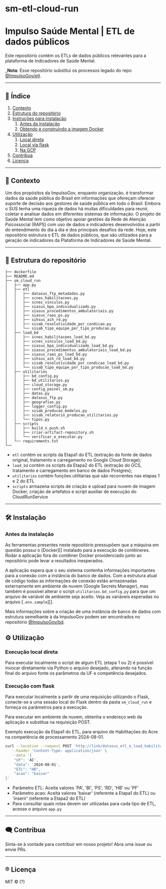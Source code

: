# sm-etl-cloud-run

<!--
SPDX-FileCopyrightText: 2022 ImpulsoGov <contato@impulsogov.org>

SPDX-License-Identifier: MIT
-->
<!-- ![Badge DBT](https://img.shields.io/badge/dbt-FF694B?style=for-the-badge&logo=dbt&logoColor=white)
![Badge em Desenvolvimento](https://img.shields.io/badge/status-em%20desenvolvimento-yellow) -->

# Impulso Saúde Mental | ETL de dados públicos

Este repositório contém os ETLs de dados públicos relevantes para a plataforma
de Indicadores de Saúde Mental.

_**Nota**: Esse repositório substitui os processos legado do repo
[@ImpulsoGov/etl][scripts legados].

[scripts legados]: https://github.com/ImpulsoGov/etl/

*******
## :mag_right: Índice
1. [Contexto](#contexto)
2. [Estrutura do repositório](#estrutura)
4. [Instruções para instalação](#instalacao)
    1. [Antes da instalação](#preinstalacao)
    2. [Obtendo e construindo a imagem Docker](#imagemdocker)
5. [Utilização](#utilizacao)
    1. [Local direta](#u_local)
    2. [Local via flask](#u_local_flask)
    3. [Na GCP](#u_gcp)
6. [Contribua](#contribua)
7. [Licença](#licenca)
*******

<div id='contexto'/>  

## :rocket: Contexto

Um dos propósitos da ImpulsoGov, enquanto organização, é transformar dados da saúde pública do Brasil em informações que ofereçam oferecer suporte de decisão aos gestores de saúde pública em todo o Brasil. Embora o SUS tenha uma riqueza de dados há muitas dificuldades para reunir, coletar e analisar dados em diferentes sistemas de informação. O projeto de Saúde Mental tem como objetivo apoiar gestões da Rede de Atenção Psicossocial (RAPS) com uso de dados e indicadores desenvolvidos a partir do entendimento do dia a dia e dos principais desafios da rede. Hoje, este repositório estrutura o ETL de dados públicos, que são utilizados para a geração de indicadores da Plataforma de Indicadores de Saúde Mental.
*******

<div id='estrutura'/>  
 
## :milky_way: Estrutura do repositório

```plain
├── dockerfile
├── README.md
├── sm_cloud_run
│   ├── app.py
│   ├── etl
│   │   ├── datasus_ftp_metadados.py
│   │   ├── scnes_habilitacoes.py
│   │   ├── scnes_vinculos.py
│   │   ├── siasus_bpa_individualizado.py
│   │   ├── siasus_procedimentos_ambulatoriais.py
│   │   ├── siasus_raas_ps.py
│   │   ├── sihsus_aih_rd.py
│   │   ├── sisab_resolutividade_por_condicao.py
│   │   └── sisab_tipo_equipe_por_tipo_producao.py
│   ├── load_bd
│   │   ├── scnes_habilitacoes_load_bd.py
│   │   ├── scnes_vinculos_load_bd.py
│   │   ├── siasus_bpa_individualizado_load_bd.py
│   │   ├── siasus_procedimentos_ambulatoriais_load_bd.py
│   │   ├── siasus_raas_ps_load_bd.py
│   │   ├── sihsus_aih_rd_load_bd.py
│   │   ├── sisab_resolutividade_por_condicao_load_bd.py
│   │   └── sisab_tipo_equipe_por_tipo_producao_load_bd.py
│   ├── utilitarios
│   │   ├── bd_config.py
│   │   ├── bd_utilitarios.py
│   │   ├── cloud_storage.py
│   │   ├── config_painel_sm.py
│   │   ├── datas.py
│   │   ├── datasus_ftp.py
│   │   ├── geografias.py
│   │   ├── logger_config.py
│   │   ├── sisab_producao_modelos.py
│   │   ├── sisab_relatorio_producao_utilitarios.py
│   │   └── tipos.py
│   ├── scripts
│   │   ├── build_n_push.sh
│   │   ├── criar-artifact-repository.sh
│   │   └── verificar_e_executar.py
│   └── requirements.txt
└──
```

- `etl` contém os scripts da Etapa1 do ETL (extração da fonte de dados original, tratamento e carregamento no Google Cloud Storage);
- `load_bd` contém os scripts da Etapa2 do ETL (extração do GCS, tratamento e carregamento em banco de dados Postgres);
- `utilitarios` contém funções utilitárias que são recorrentes nas etapas 1 e 2 do ETL
- `scripts` armazena scripts de criação e upload para nuvem de imagem Docker, criação de artefatos e script auxiliar de execução do CloudRunService
*******

<div id='instalacao'/> 

## 🛠️ Instalação

 <div id='preinstalacao'/> 
 
 ### Antes da instalação
 
 As ferramentas presentes neste repositório pressupõem que a máquina em questão
 possui o [Docker][] instalado para a execução de contêineres. Rodar a aplicação
 fora do contêiner Docker providenciado junto ao repositório pode levar a
 resultados inesperados.
 
 A aplicação espera que o seu sistema contenha informações importantes para 
 a conexão com a instância do banco de dados. Com a estrutura atual de código 
 todas as informações de conexão estão armazenadas externamente em ambiente de nuvem
 (Google Secrets Manager), mas também é possível alterar o script `utilitarios.bd_config.py`
 para que um arquivo de variável de ambiente seja aceito. 
 Veja as variáveis esperadas no arquivo [`.env.sample`][].
 
 Mais informações sobre a criação de uma instância de banco
 de dados com estrutura semelhante à da ImpulsoGov podem ser encontrados no
 repositório [@ImpulsoGov/bd][].
 
 [@ImpulsoGov/bd]: https://github.com/ImpulsoGov/bd
 


<div id='utilizacao'/> 

## :gear: Utilização
 
 <div id='u_local'/> 
 
 ### Execução local direta
 Para executar localmente o script de algum ETL (etapa 1 ou 2) é possível
 invocar diretamente via Python o arquivo desejado, alterando na função final
 do arquivo fonte os parâmetros da UF e competência desejados.

<div id='u_local_flask'/> 
 
 ### Execução com flask
 Para executar localmente a partir de uma requisição utilizando o Flask,
 conecte-se a uma sessão local do Flask dentro da pasta `sm_cloud_run` e 
 forneça os parâmetros para a execução.

 Para executar em ambiente de nuvem, obtenha o endereço web da aplicação e
 substitua na requisição POST.
 
 Exemplo execução da Etapa1 do ETL, para arquivo de Habilitações do Acre na competência de 
 processamento 2024-08-01.

 ```sh
 curl --location --request POST 'http://link/datasus_etl_e_load_habilitacoes' \
    --header 'Content-Type: application/json' \
    --data '{
     "UF": 'AC', 
     "data": '2024-08-01',
     "ETL": "HB",
     "acao": "baixar"
 }'
 ```

 - Parâmetro ETL: Aceita valores 'PA', 'BI', 'PS', 'RD', 'HB' ou 'PF'
 - Parâmetro acao: Aceita valores 'baixar' (referente a Etapa1 do ETL) ou 'inserir' (referente a Etapa2 do ETL)
 - Para consultar quais rotas devem ser utilizadas para cada tipo de ETL, acesse o arquivo `app.py`


*******

<div id='contribua'/>  

## :left_speech_bubble: Contribua
Sinta-se à vontade para contribuir em nosso projeto! Abra uma issue ou envie PRs.

*******
<div id='licenca'/>  

## :registered: Licença
MIT © (?)
